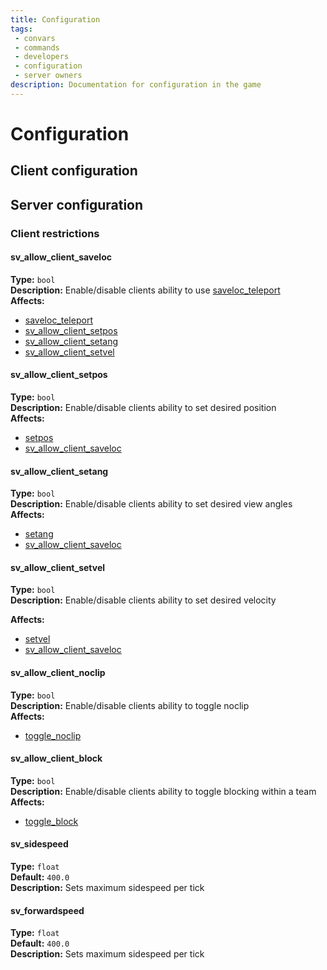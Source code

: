 ```yaml
---
title: Configuration
tags: 
 - convars
 - commands
 - developers
 - configuration
 - server owners
description: Documentation for configuration in the game
---
```


# Configuration

## Client configuration

## Server configuration

### Client restrictions

#### sv_allow_client_saveloc

__Type:__ `bool`  
__Description:__ Enable/disable clients ability to use [saveloc_teleport](commands#saveloc_teleport)  
__Affects:__

* [saveloc_teleport](commands#saveloc_teleport)
* [sv_allow_client_setpos](configuration#sv_allow_client_setpos)
* [sv_allow_client_setang](configuration#sv_allow_client_setang)
* [sv_allow_client_setvel](configuration#sv_allow_client_setvel)

#### sv_allow_client_setpos

__Type:__ `bool`  
__Description:__ Enable/disable clients ability to set desired position  
__Affects:__

* [setpos](commands#setpos)
* [sv_allow_client_saveloc](configuration#sv_allow_client_saveloc)

#### sv_allow_client_setang

__Type:__ `bool`  
__Description:__ Enable/disable clients ability to set desired view angles  
__Affects:__

* [setang](commands#setang)
* [sv_allow_client_saveloc](configuration#sv_allow_client_saveloc)

#### sv_allow_client_setvel

__Type:__ `bool`  
__Description:__ Enable/disable clients ability to set desired velocity  

__Affects:__

* [setvel](commands#setvel)
* [sv_allow_client_saveloc](configuration#sv_allow_client_saveloc)

#### sv_allow_client_noclip

__Type:__ `bool`  
__Description:__ Enable/disable clients ability to toggle noclip  
__Affects:__

* [toggle_noclip](commands#toggle_noclip)

#### sv_allow_client_block

__Type:__ `bool`  
__Description:__ Enable/disable clients ability to toggle blocking within a team  
__Affects:__

* [toggle_block](commands#toggle_block)

#### sv_sidespeed

__Type:__ `float`  
__Default:__ `400.0`  
__Description:__ Sets maximum sidespeed per tick

#### sv_forwardspeed

__Type:__ `float`  
__Default:__ `400.0`  
__Description:__ Sets maximum sidespeed per tick

